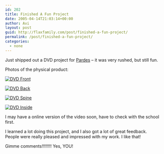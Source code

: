 ```yaml
---
id: 202
title: Finished A Fun Project
date: 2005-04-14T21:03:14+00:00
author: Avi
layout: post
guid: http://flaxfamily.com/post/finished-a-fun-project/
permalink: /post/finished-a-fun-project/
categories:
  - none
---
```

Just shipped out a DVD project for [Pardes](http://pardes.org.il/) &#8211; it was very rushed, but still fun.

Photos of the physical product:

[![DVD Front](http://flaxfamily.com/uploads/thumb-pardes_dvd_front.jpg)](http://flaxfamily.com/uploads/pardes_dvd_front.jpg)

[![DVD Back](http://flaxfamily.com/uploads/thumb-pardes_dvd_back.jpg)](http://flaxfamily.com/uploads/pardes_dvd_back.jpg)

[![DVD Spine](http://flaxfamily.com/uploads/thumb-pardes_dvd_spine.jpg)](http://flaxfamily.com/uploads/pardes_dvd_spine.jpg)

[![DVD Inside](http://flaxfamily.com/uploads/thumb-pardes_dvd_inside.jpg)](http://flaxfamily.com/uploads/pardes_dvd_inside.jpg)

I may have a online version of the video soon, have to check with the school first.

I learned a lot doing this project, and I also got a lot of great feedback. People were really pleased and impressed with my work. I like that!

Gimme comments!!!!!!!! Yes, YOU!